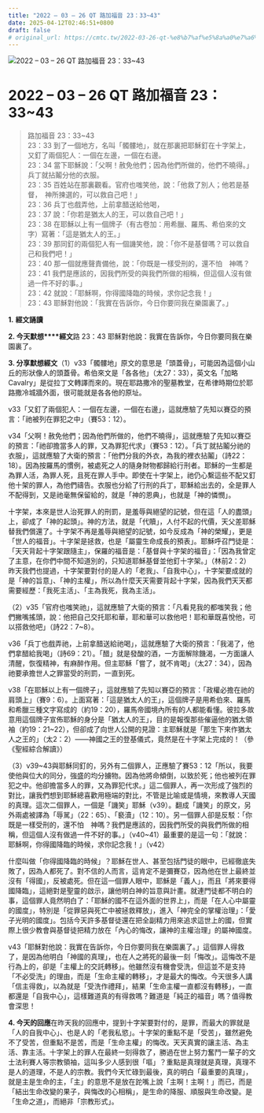 ```yaml
---
title: "2022 – 03 – 26 QT 路加福音 23：33~43"
date: 2025-04-12T02:46:51+0800
draft: false
# original_url: https://cmtc.tw/2022-03-26-qt-%e8%b7%af%e5%8a%a0%e7%a6%8f%e9%9f%b3-23%ef%bc%9a3343
---
```


![2022 – 03 – 26 QT 路加福音 23：33~43](/images/qt.jpg   "2022 – 03 – 26 QT 路加福音 23：33~43")

# 2022 – 03 – 26 QT 路加福音 23：33~43

> 路加福音 23：33~43  
> 23：33 到了一個地方，名叫「髑髏地」，就在那裏把耶穌釘在十字架上，又釘了兩個犯人：一個在左邊，一個在右邊。  
> 23：34 當下耶穌說：「父啊！赦免他們；因為他們所做的，他們不曉得。」兵丁就拈鬮分他的衣服。  
> 23：35 百姓站在那裏觀看。官府也嗤笑他，說：「他救了別人；他若是基督，　神所揀選的，可以救自己吧！」  
> 23：36 兵丁也戲弄他，上前拿醋送給他喝，  
> 23：37 說：「你若是猶太人的王，可以救自己吧！」  
> 23：38 在耶穌以上有一個牌子（有古卷加：用希臘、羅馬、希伯來的文字）寫著：「這是猶太人的王。」  
> 23：39 那同釘的兩個犯人有一個譏笑他，說：「你不是基督嗎？可以救自己和我們吧！」  
> 23：40 那一個就應聲責備他，說：「你既是一樣受刑的，還不怕　神嗎？  
> 23：41 我們是應該的，因我們所受的與我們所做的相稱，但這個人沒有做過一件不好的事。」  
> 23：42 就說：「耶穌啊，你得國降臨的時候，求你記念我！」  
> 23：43 耶穌對他說：「我實在告訴你，今日你要同我在樂園裏了。」

**1.** **經文誦讀**

**2. 今天默想****經文**路 23：43 耶穌對他說：我實在告訴你，今日你要同我在樂園裏了。

**3. 分享默想經文**（1）v33「髑髏地」原文的意思是「頭蓋骨」，可能因為這個小山丘的形狀像人的頭蓋骨。希伯來文是「各各他」（太27：33），英文名「加略 Cavalry」是從拉丁文轉譯而來的。現在耶路撒冷的聖墓教堂，在希律時期位於耶路撒冷城牆外面，很可能就是各各他的原址。

v33「又釘了兩個犯人：一個在左邊，一個在右邊」，這就應驗了先知以賽亞的預言：「祂被列在罪犯之中」（賽53：12）。

v34「父啊！赦免他們；因為他們所做的，他們不曉得」，這就應驗了先知以賽亞的預言：「祂卻擔當多人的罪，又為罪犯代求」（賽53：12）。「兵丁就拈鬮分祂的衣服」，這就應驗了大衛的預言：「他們分我的外衣，為我的裡衣拈鬮」（詩22：18）。因為按羅馬的慣例，被處死之人的隨身財物都歸給行刑者。耶穌的一生都是為罪人活，為罪人死，且死在罪人手中。即使在十字架上，祂仍心繫這些不配又釘他十架的罪人，為他們禱告。衣服也分給了行刑的兵丁，耶穌給出去的，全是罪人不配得到，又是祂毫無保留給的，就是「神的恩典」，也就是「神的憐憫」。

十字架，本來是世人治死罪人的刑罰，是羞辱與絕望的記號，但在這「人的盡頭」上，卻成了「神的起頭」。神的方法，就是「代贖」，人付不起的代價，天父差耶穌替我們償還了。十字架不再是羞辱與絕望的記號，如今反成為「神的榮耀」，更是「世人的福音」。十字架是拯救，也是「屬靈生命成長的預表」。耶穌呼召門徒是：「天天背起十字架跟隨主」，保羅的福音是：「基督與十字架的福音」：「因為我曾定了主意，在你們中間不知道別的，只知道耶穌基督並他釘十字架。」（林前2：2）昨天我們也提過，十字架要對付的是人的「老我」、「自我中心」，十字架要成就的是「神的旨意」、「神的主權」，所以為什麼天天需要背起十字架，因為我們天天都需要經歷：「我死主活」、「主為我死，我為主活」。

（2）v35「官府也嗤笑祂」，這就應驗了大衛的預言：「凡看見我的都嗤笑我；他們撇嘴搖頭，說：他把自己交托耶和華，耶和華可以救他吧！耶和華既喜悅他，可以搭救他吧」（詩22：7~8）。

v36「兵丁也戲弄祂，上前拿醋送給祂喝」，這就應驗了大衛的預言：「我渴了，他們拿醋給我喝」（詩69：21）。「醋」就是發酸的酒，一方面解除饑渴，一方面讓人清醒，恢復精神，有麻醉作用。但主耶穌「嘗了，就不肯喝」（太27：34），因為祂要承擔世人之罪當受的刑罰，一直到死。

v38「在耶穌以上有一個牌子」，這就應驗了先知以賽亞的預言：「政權必擔在祂的肩頭上」（賽9：6）。上面寫著：「這是猶太人的王」，這個牌子是用希伯來、羅馬和希臘三種文字寫成的（約19：20），羅馬帝國境內所有的人都能看懂。彼拉多故意用這個牌子宣佈耶穌的身分是「猶太人的王」，目的是報復那些催逼他的猶太領袖（約19：21~22），但卻成了向世人公開的見證：主耶穌就是「那生下來作猶太人之王的」（太2：2）——神國之王的登基儀式，竟然是在十字架上完成的！（參《聖經綜合解讀》）

（3）v39~43與耶穌同釘的，另外有二個罪人，正應驗了賽53：12「所以，我要使他與位大的同分，強盛的均分擄物。因為他將命傾倒，以致於死；他也被列在罪犯之中。他卻擔當多人的罪，又為罪犯代求。」這二個罪人，再一次形成了強烈的對比，讓我們想到耶穌總喜歡用極端的對比，不管是比喻或是情境，來教導人天國的真理。這次二個罪人，一個是「譏笑」耶穌（v39）。翻成「譏笑」的原文，另外兩處被譯為「辱駡」（22：65）、「褻瀆」（12：10）。另一個罪人卻是反駁：「你既是一樣受刑的，還不怕　神嗎？我們是應該的，因我們所受的與我們所做的相稱，但這個人沒有做過一件不好的事。」（v40~41）最重要的是這一句：「就說：耶穌啊，你得國降臨的時候，求你記念我！」（v42）

什麼叫做「你得國降臨的時候」？耶穌在世人、甚至包括門徒的眼中，已經徹底失敗了，因為人都死了。對不信的人而言，這肯定不是彌賽亞，因為他在世上最終並沒有「得國」，反被處死。但在這一個罪人眼中，耶穌是「義人」，而且「將來要得國降臨」，這絕對是聖靈的啟示，讓他明白神的旨意與計畫。就連門徒都不明白的事，這個罪人竟然明白了：「耶穌的國不在這外面的世界上」，而是「在人心中屬靈的國度」，特別是「從罪惡與死亡中被拯救釋放」，進入「神完全的掌權治理」：「愛子光明的國度」。包括今天許多基督徒還在把全副精力用來追求這世上的國，但實際上很少教會與基督徒把精力放在「內心的悔改，讓神的主權治理」的屬神國度。

v43「耶穌對他說：我實在告訴你，今日你要同我在樂園裏了。」這個罪人得救了，是因為他明白「神國的真理」，也在人之將死的最後一刻「悔改」。這悔改不是行為上的，卻是「主權上的交託轉移」。他雖然沒有機會受洗，但這並不是支持「不必受洗」的理由，而是「生命主權的轉移」，才是最大的悔改。今天很多人講「信主得救」，以為就是「受洗作禮拜」，結果「生命主權一直都沒有轉移」，一直都還是「自我中心」，這樣難道真的有得救嗎？難道是「純正的福音」嗎？值得教會深思！

**4. 今天的回應**在昨天我的回應中，提到十字架要對付的，是罪，而最大的罪就是「人的自我中心」、也是人的「老我私慾」。十字架的重點不是「受苦」，雖然避免不了受苦，但重點不是苦，而是「生命主權」的悔改。天天真實的讓主活、為主活、靠主活。十字架上的罪人在最終一刻得救了，勝過在世上努力奮鬥一輩子的文士法利賽人等宗教領袖，這叫多少人感到很「嘔」？重點是真理就是真理，真理不是人的道理，不是人的宗教。我們今天忙碌到最後，真的明白「最重要的真理」，就是主是生命的主，「主」的意思不是放在跎嘴上說「主啊！主啊！」而已，而是「結出生命改變的果子，與悔改的心相稱」，是生命的降服、順服與生命改變。是「生命之道」，而絕非「宗教形式」。